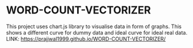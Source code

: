 # WORD-COUNT-VECTORIZER
This project uses chart.js library to visualise data in form of graphs. This shows a different curve for dummy data and ideal curve for ideal real data.
LINK: https://prajjwal1999.github.io/WORD-COUNT-VECTORIZER/
